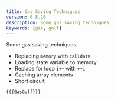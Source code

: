 ```yaml
---
title: Gas Saving Techniques
version: 0.8.20
description: Some gas saving techniques
keywords: [gas, golf]
---
```


Some gas saving techniques.

-   Replacing `memory` with `calldata`
-   Loading state variable to memory
-   Replace for loop `i++` with `++i`
-   Caching array elements
-   Short circuit

```solidity
{{{GasGolf}}}
```
